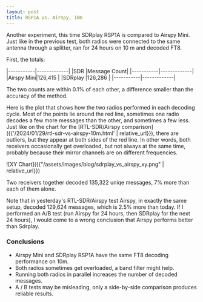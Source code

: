 ```yaml
---
layout: post
title: RSP1A vs. Airspy, 10m
---
```


Another experiment, this time SDRplay RSP1A is compared to Airspy Mini. Just like in the previous test,
both radios were connected to the same antenna through a splitter, ran for 24 hours on 10 m and decoded FT8.

First, the totals:

|-----------|-------------|
|SDR        |Message Count|
|-----------|-------------|
|Airspy Mini|126,415      |
|SDRplay    |126,286      |
|-----------|-------------|

The two counts are within 0.1% of each other, a difference smaller than the accuracy of the method.

Here is the plot that shows how the two radios performed in each decoding cycle. Most of the points
lie around the red line, sometimes one radio decodes a few more messages than the other, and
sometimes a few less. Just like
on the chart for the 
[RTL-SDR/Airspy comparison]({{'/2024/01/29/rtl-sdr-vs-airspy-10m.html' | relative_url}}),
there are outliers, but they appear at both sides of the red line. In other words, both receivers
occasionally get overloaded, but not always at the same time, probably because their mirror channels
are on different frequencies.

![XY Chart]({{"/assets/images/blog/sdrplay_vs_airspy_xy.png" | relative_url}})

Two receivers together decoded 135,322 uniqe messages, 7% more than each of them alone.


Note that in yesterday's RTL-SDR/Airspy test Airspy, in exactly the same setup, 
decoded 129,624 messages, which is 2.5% more than today. If I performed an A/B test
(run Airspy for 24 hours, then SDRplay for the next 24 hours), I would come to a wrong
conclusion that Airspy performs better than Sdrplay.

### Conclusions

- Airspy Mini and SDRplay RSP1A have the same FT8 decoding performance on 10m.
- Both radios sometimes get overloaded, a band filter might help.
- Running both radios in parallel increases the number of decoded messages.
- A / B tests may be misleading, only a side-by-side comparison produces reliable results.